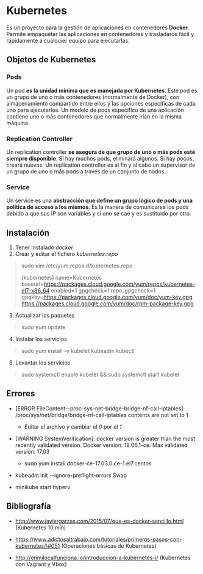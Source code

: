# Kubernetes

Es un proyecto para la gestión de aplicaciones en contenedores **Docker**. Permite empaquetar las aplicaciones en contenedores y trasladaros fácil y rápidamente a cualquier equipo para ejecutarlas.

## Objetos de Kubernetes

### Pods 

Un pod **es la unidad mínima que es manejada por Kubernetes**. Este pod es un grupo de uno o más contenedores (normalmente de Docker), con almacenamiento compartido entre ellos y las opciones específicas de cada uno para ejecutarlos. Un modelo de pods específico de una aplicación contiene uno o más contenedores que normalmente irían en la misma máquina.

### Replication Controller 

Un replication controller **se asegura de que grupo de uno o más pods esté siempre disponible**. Si hay muchos pods, eliminará algunos. Si hay pocos, creará nuevos. Un replication controller es al fin y al cabo un supervisor de un grupo de uno o más pods a través de un conjunto de nodos.

### Service

Un service es una **abstracción que define un grupo lógico de pods y una política de acceso a los mismos**. Es la manera de comunicarse los pods debido a que sus IP son variables y si uno se cae y es sustituido por otro.

## Instalación

1. Tener instalado *docker*
2. Crear y editar el fichero *kubernetes.repo*
>sudo vim /etc/yum.repos.d/kubernetes.repo
>
>[kubernetes]
  name=Kubernetes
  baseurl=https://packages.cloud.google.com/yum/repos/kubernetes-el7-x86_64
  enabled=1
  gpgcheck=1
  repo_gpgcheck=1
  gpgkey=https://packages.cloud.google.com/yum/doc/yum-key.gpg https://packages.cloud.google.com/yum/doc/rpm-package-key.gpg
3. Actualizar los paquetes
> sudo yum update
4. Instalar los servicios
> sudo yum install -y kubelet kubeadm kubectl
5. Levantar los servicios
> sudo systemctl enable kubelet && sudo systemctl start kubelet

## Errores
- [ERROR FileContent--proc-sys-net-bridge-bridge-nf-call-iptables]: /proc/sys/net/bridge/bridge-nf-call-iptables contents are not set to 1
  - Editar el archivo y cambiar el *0* por el *1*
- [WARNING SystemVerification]: docker version is greater than the most recently validated version. Docker version: 18.06.1-ce. Max validated version: 17.03
  - sudo yum install docker-ce-17.03.0.ce-1.el7.centos
- kubeadm init --ignore-preflight-errors Swap

- minikube start hyperv

## Bibliografía 

- [<span class="underline">http://www.javiergarzas.com/2015/07/que-es-docker-sencillo.html</span>](http://www.javiergarzas.com/2015/07/que-es-docker-sencillo.html) (Kubernetes 10 min)

- [<span class="underline">https://www.adictosaltrabajo.com/tutoriales/primeros-pasos-con-kubernetes/\#051</span>](https://www.adictosaltrabajo.com/tutoriales/primeros-pasos-con-kubernetes/#051) (Operaciones básicas de Kubernetes)

- [<span class="underline">http://enmilocalfunciona.io/introduccion-a-kubernetes-i/</span>](http://enmilocalfunciona.io/introduccion-a-kubernetes-i/) (Kubernetes con Vagrant y Vbox)
